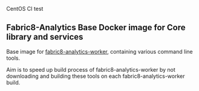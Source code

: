 CentOS CI test

Fabric8-Analytics Base Docker image for Core library and services
-------------------------------------------

Base image for [fabric8-analytics-worker](https://github.com/fabric8-analytics/fabric8-analytics-worker),
containing various command line tools.

Aim is to speed up build process of fabric8-analytics-worker by not downloading and building these tools on each fabric8-analytics-worker build.
